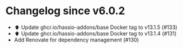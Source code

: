 # Changelog since v6.0.2
- ⬆️ Update ghcr.io/hassio-addons/base Docker tag to v13.1.5 (#133) 
- ⬆️ Update ghcr.io/hassio-addons/base Docker tag to v13.1.4 (#131) 
- Add Renovate for dependency management (#130) 

